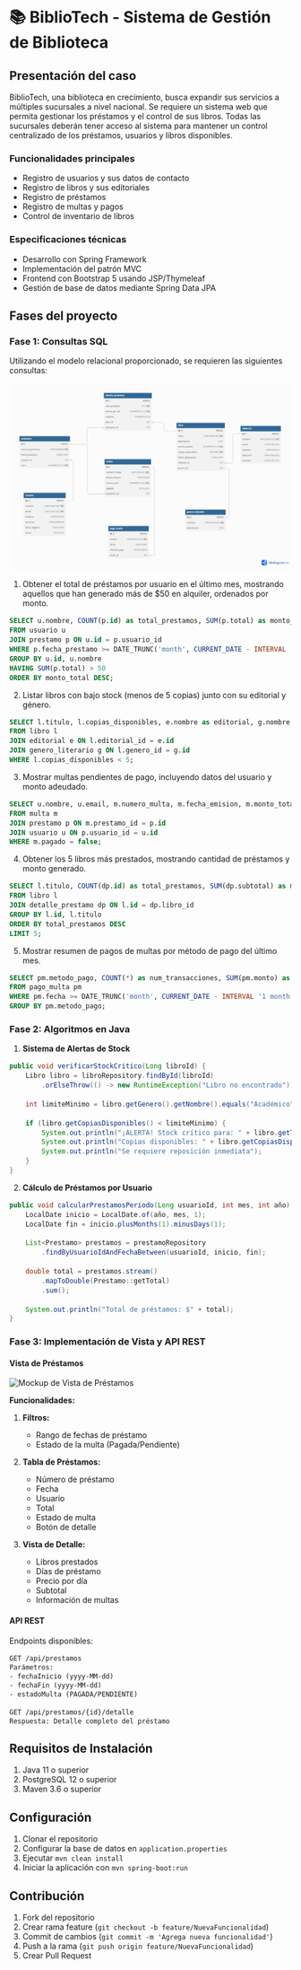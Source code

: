 # 📚 BiblioTech - Sistema de Gestión de Biblioteca

## Presentación del caso
BiblioTech, una biblioteca en crecimiento, busca expandir sus servicios a múltiples sucursales a nivel nacional. Se requiere un sistema web que permita gestionar los préstamos y el control de sus libros. Todas las sucursales deberán tener acceso al sistema para mantener un control centralizado de los préstamos, usuarios y libros disponibles.

### Funcionalidades principales
* Registro de usuarios y sus datos de contacto
* Registro de libros y sus editoriales
* Registro de préstamos
* Registro de multas y pagos
* Control de inventario de libros


### Especificaciones técnicas
* Desarrollo con Spring Framework
* Implementación del patrón MVC
* Frontend con Bootstrap 5 usando JSP/Thymeleaf
* Gestión de base de datos mediante Spring Data JPA

## Fases del proyecto

### Fase 1: Consultas SQL
Utilizando el modelo relacional proporcionado, se requieren las siguientes consultas:

![Modelo Relacional](./docs/Untitled.png)

1. Obtener el total de préstamos por usuario en el último mes, mostrando aquellos que han generado más de $50 en alquiler, ordenados por monto.
```sql
SELECT u.nombre, COUNT(p.id) as total_prestamos, SUM(p.total) as monto_total
FROM usuario u
JOIN prestamo p ON u.id = p.usuario_id
WHERE p.fecha_prestamo >= DATE_TRUNC('month', CURRENT_DATE - INTERVAL '1 month')
GROUP BY u.id, u.nombre
HAVING SUM(p.total) > 50
ORDER BY monto_total DESC;
```

2. Listar libros con bajo stock (menos de 5 copias) junto con su editorial y género.
```sql
SELECT l.titulo, l.copias_disponibles, e.nombre as editorial, g.nombre as genero
FROM libro l
JOIN editorial e ON l.editorial_id = e.id
JOIN genero_literario g ON l.genero_id = g.id
WHERE l.copias_disponibles < 5;
```

3. Mostrar multas pendientes de pago, incluyendo datos del usuario y monto adeudado.
```sql
SELECT u.nombre, u.email, m.numero_multa, m.fecha_emision, m.monto_total
FROM multa m
JOIN prestamo p ON m.prestamo_id = p.id
JOIN usuario u ON p.usuario_id = u.id
WHERE m.pagado = false;
```

4. Obtener los 5 libros más prestados, mostrando cantidad de préstamos y monto generado.
```sql
SELECT l.titulo, COUNT(dp.id) as total_prestamos, SUM(dp.subtotal) as monto_total
FROM libro l
JOIN detalle_prestamo dp ON l.id = dp.libro_id
GROUP BY l.id, l.titulo
ORDER BY total_prestamos DESC
LIMIT 5;
```

5. Mostrar resumen de pagos de multas por método de pago del último mes.
```sql
SELECT pm.metodo_pago, COUNT(*) as num_transacciones, SUM(pm.monto) as monto_total
FROM pago_multa pm
WHERE pm.fecha >= DATE_TRUNC('month', CURRENT_DATE - INTERVAL '1 month')
GROUP BY pm.metodo_pago;
```

### Fase 2: Algoritmos en Java

1. **Sistema de Alertas de Stock**
```java
public void verificarStockCritico(Long libroId) {
    Libro libro = libroRepository.findById(libroId)
        .orElseThrow(() -> new RuntimeException("Libro no encontrado"));
    
    int limiteMinimo = libro.getGenero().getNombre().equals("Académico") ? 8 : 5;
    
    if (libro.getCopiasDisponibles() < limiteMinimo) {
        System.out.println("¡ALERTA! Stock crítico para: " + libro.getTitulo());
        System.out.println("Copias disponibles: " + libro.getCopiasDisponibles());
        System.out.println("Se requiere reposición inmediata");
    }
}
```

2. **Cálculo de Préstamos por Usuario**
```java
public void calcularPrestamosPeriodo(Long usuarioId, int mes, int año) {
    LocalDate inicio = LocalDate.of(año, mes, 1);
    LocalDate fin = inicio.plusMonths(1).minusDays(1);
    
    List<Prestamo> prestamos = prestamoRepository
        .findByUsuarioIdAndFechaBetween(usuarioId, inicio, fin);
    
    double total = prestamos.stream()
        .mapToDouble(Prestamo::getTotal)
        .sum();
    
    System.out.println("Total de préstamos: $" + total);
}
```

### Fase 3: Implementación de Vista y API REST

#### Vista de Préstamos
![Mockup de Vista de Préstamos](ruta_imagen)

**Funcionalidades:**
1. **Filtros:**
    - Rango de fechas de préstamo
    - Estado de la multa (Pagada/Pendiente)

2. **Tabla de Préstamos:**
    - Número de préstamo
    - Fecha
    - Usuario
    - Total
    - Estado de multa
    - Botón de detalle

3. **Vista de Detalle:**
    - Libros prestados
    - Días de préstamo
    - Precio por día
    - Subtotal
    - Información de multas

#### API REST
Endpoints disponibles:

```
GET /api/prestamos
Parámetros:
- fechaInicio (yyyy-MM-dd)
- fechaFin (yyyy-MM-dd)
- estadoMulta (PAGADA/PENDIENTE)

GET /api/prestamos/{id}/detalle
Respuesta: Detalle completo del préstamo
```

## Requisitos de Instalación
1. Java 11 o superior
2. PostgreSQL 12 o superior
3. Maven 3.6 o superior

## Configuración
1. Clonar el repositorio
2. Configurar la base de datos en `application.properties`
3. Ejecutar `mvn clean install`
4. Iniciar la aplicación con `mvn spring-boot:run`

## Contribución
1. Fork del repositorio
2. Crear rama feature (`git checkout -b feature/NuevaFuncionalidad`)
3. Commit de cambios (`git commit -m 'Agrega nueva funcionalidad'`)
4. Push a la rama (`git push origin feature/NuevaFuncionalidad`)
5. Crear Pull Request
